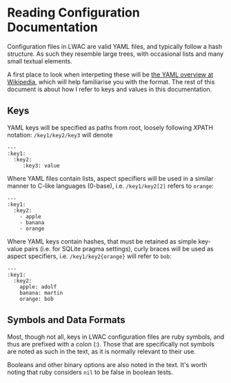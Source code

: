 Reading Configuration Documentation
===================================
Configuration files in LWAC are valid YAML files, and typically follow a hash structure.  As such they resemble large trees, with occasional lists and many small textual elements.

A first place to look when interpeting these will be [the YAML overview at Wikipedia](http://en.wikipedia.org/wiki/YAML), which will help familiarise you with the format.  The rest of this document is about how I refer to keys and values in this documentation.

Keys
----
YAML keys will be specified as paths from root, loosely following XPATH notation: `/key1/key2/key3` will denote

    ---
    :key1:
      :key2:
         :key3: value


Where YAML files contain lists, aspect specifiers will be used in a similar manner to C-like languages (0-base), i.e. `/key1/key2[2]` refers to `orange`:

    ---
    :key1:
      :key2:
        - apple
        - banana
        - orange

Where YAML keys contain hashes, that must be retained as simple key-value pairs (i.e. for SQLite pragma settings), curly braces will be used as aspect specifiers, i.e. `/key1/key2{orange}` will refer to `bob`:

    ---
    :key1:
      :key2:
        apple: adolf
        banana: martin
        orange: bob


Symbols and Data Formats
------------------------
Most, though not all, keys in LWAC configuration files are ruby symbols, and thus are prefixed with a colon (:).  Those that are specifically not symbols are noted as such in the text, as it is normally relevant to their use.

Booleans and other binary options are also noted in the text.  It's worth noting that ruby considers `nil` to be false in boolean tests.
